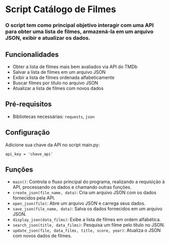 # Script Catálogo de Filmes

### O script tem como principal objetivo interagir com uma API para obter uma lista de filmes, armazená-la em um arquivo JSON, exibir e atualizar os dados.

## Funcionalidades

* Obter a lista de filmes mais bem avaliados via API do TMDb
* Salvar a lista de filmes em um arquivo JSON
* Exibir a lista de filmes ordenada alfabeticamente
* Buscar filmes por título no arquivo JSON
* Atualizar a lista de filmes com novos dados

## Pré-requisitos

* Bibliotecas necessárias: `requests`, `json`

## Configuração

Adicione sua chave da API no script main.py:

```
api_key = 'chave_api'
```

## Funções

* `main()`: Controla o fluxo principal do programa, realizando a requisição à API, processando os dados e chamando outras funções.
* `create_json(file_name, data)`: Cria um arquivo JSON com os dados fornecidos pela API.
* `open_json(file)`: Abre um arquivo JSON e carrega seus dados.
* `save_json(file_name, data)`: Salva os dados fornecidos em um arquivo JSON.
* `display_json(data_films)`: Exibe a lista de filmes em ordem alfabética.
* `search_json(title, data_films)`: Pesquisa um filme pelo título no JSON.
* `update_json(file, data_films, title, score, year)`: Atualiza o JSON com novos dados de filmes.